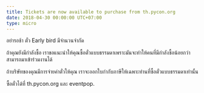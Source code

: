 ```yaml
---
title: Tickets are now available to purchase from th.pycon.org
date: 2018-04-30 00:00:00 UTC+07:00
type: micro
---
```


อย่ารอช้า ตั๋ว Early bird มีจำนวนจำกัด

ถ้าคุณยังมีกำลังซื้อ เราขอแนะนำให้คุณซื้อตั๋วแบบธรรมดาเพราะมันจะทำให้คนที่มีกำลังซื้อน้อยกว่าสามารถมาเข้าร่วมงานได้

ถ้าบริษัทของคุณมีการจ่ายค่าตั๋วให้คุณ เราจะออกใบกำกับภาษีให้เฉพาะท่านที่ซื้อตั๋วแบบธรรมดาเท่านั้น

ซื้อตั๋วได้ที่ th.pycon.org และ eventpop.

